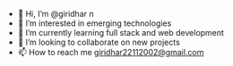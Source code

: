 - 👋 Hi, I’m @giridhar n
- 👀 I’m interested in emerging technologies
- 🌱 I’m currently learning full stack and web development
- 💞️ I’m looking to collaborate on new projects
- 📫 How to reach me giridhar22112002@gmail.com

<!---
giridharon/giridharon is a ✨ special ✨ repository because its `README.md` (this file) appears on your GitHub profile.
You can click the Preview link to take a look at your changes.
--->
